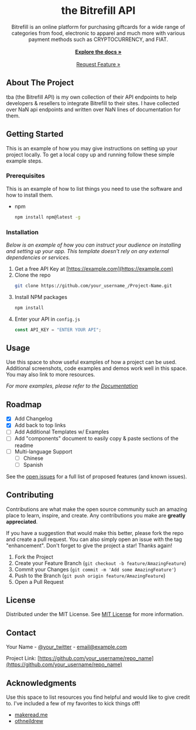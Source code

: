 
<br/>
<div align="center">

<h1 align="center">the Bitrefill API</h1>
<p align="center">
Bitrefill is an online platform for purchasing giftcards for a wide range of categories from food, electronic to apparel and much more with various payment methods such as CRYPTOCURRENCY, and FIAT.
<br/>
<br/>
<a href="{docs-url}"><strong>Explore the docs »</strong></a>
<br/>
<br/>
<a href="https://github.com/bl0ckcrypt/repository/issues/new?labels=enhancement&template=feature-request---.md">Request Feature »</a>
</p>
</div>

## About The Project

tba (the Bitrefill API) is my own collection of their API endpoints to help developers & resellers to integrate Bitrefill to their sites. I have collected over NaN api endpoints and written over NaN lines of documentation for them.
## Getting Started

This is an example of how you may give instructions on setting up your project locally.
To get a local copy up and running follow these simple example steps.
### Prerequisites

This is an example of how to list things you need to use the software and how to install them.

- npm
  ```sh
  npm install npm@latest -g
  ```
### Installation

_Below is an example of how you can instruct your audience on installing and setting up your app. This template doesn't rely on any external dependencies or services._

1. Get a free API Key at [https://example.com](https://example.com)
2. Clone the repo
   ```sh
   git clone https://github.com/your_username_/Project-Name.git
   ```
3. Install NPM packages
   ```sh
   npm install
   ```
4. Enter your API in `config.js`
   ```js
   const API_KEY = "ENTER YOUR API";
   ```
## Usage

Use this space to show useful examples of how a project can be used. Additional screenshots, code examples and demos work well in this space. You may also link to more resources.

_For more examples, please refer to the [Documentation](https://example.com)_
## Roadmap

- [x] Add Changelog
- [x] Add back to top links
- [ ] Add Additional Templates w/ Examples
- [ ] Add "components" document to easily copy & paste sections of the readme
- [ ] Multi-language Support
  - [ ] Chinese
  - [ ] Spanish

See the [open issues](https://github.com/ShaanCoding/ReadME-Generator/issues) for a full list of proposed features (and known issues).
## Contributing

Contributions are what make the open source community such an amazing place to learn, inspire, and create. Any contributions you make are **greatly appreciated**.

If you have a suggestion that would make this better, please fork the repo and create a pull request. You can also simply open an issue with the tag "enhancement".
Don't forget to give the project a star! Thanks again!

1. Fork the Project
2. Create your Feature Branch (`git checkout -b feature/AmazingFeature`)
3. Commit your Changes (`git commit -m 'Add some AmazingFeature'`)
4. Push to the Branch (`git push origin feature/AmazingFeature`)
5. Open a Pull Request
## License

Distributed under the MIT License. See [MIT License](https://opensource.org/licenses/MIT) for more information.
## Contact

Your Name - [@your_twitter](https://twitter.com/your_username) - email@example.com

Project Link: [https://github.com/your_username/repo_name](https://github.com/your_username/repo_name)
## Acknowledgments

Use this space to list resources you find helpful and would like to give credit to. I've included a few of my favorites to kick things off!


- [makeread.me](https://github.com/ShaanCoding/ReadME-Generator)
- [othneildrew](https://github.com/othneildrew/Best-README-Template)
